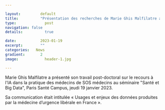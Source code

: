 ```yaml
---

layout:			default
title:  		"Présentation des recherches de Marie Ghis Malfilatre au séminaire Santé et Big Data"
type:			  post
navigation: false
details:		  true

date:   		2023-01-19
excerpt: 		""
categories:   News
gradient: 		2
image: 			  header-1.jpg

---
```


Marie Ghis Malfilatre a présenté son travail post-doctoral sur le recours à l'IA dans la pratique des médecins de SOS médecins 
au séminaire "Santé et Big Data", Paris Santé Campus, jeudi 19 janvier 2023.

Sa communication était intitulée « Usages et enjeux des données produites par la médecine d’urgence libérale en France ».
